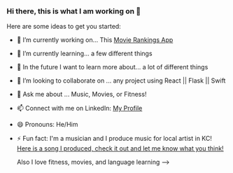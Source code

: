 ### Hi there, this is what I am working on 👋

Here are some ideas to get you started:

- 🔭 I’m currently working on... This [Movie Rankings App](https://github.com/ddanner97/Movie-Rankings)
- 🌱 I’m currently learning... a few different things
- 🧠 In the future I want to learn more about... a lot of different things
- 👯 I’m looking to collaborate on ... any project using React || Flask || Swift
- 💬 Ask me about ... Music, Movies, or Fitness! 
- 📫 Connect with me on LinkedIn: [My Profile](https://www.linkedin.com/in/damian-d-53415b1ba/)
- 😄 Pronouns: He/Him
- ⚡ Fun fact: I'm a musician and I produce music for local artist in KC! [Here is a song I produced, check it out and let me know what you think!](https://open.spotify.com/track/6GHiwTjjtQT93KNCtZMnyx?si=313c631878d84bc6)

  Also I love fitness, movies, and language learning 
-->
